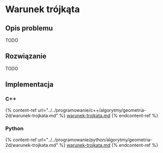 # Warunek trójkąta

## Opis problemu

TODO

## Rozwiązanie

TODO

## Implementacja

### C++

{% content-ref url="../../programowanie/c++/algorytmy/geometria-2d/warunek-trojkata.md" %}
[warunek-trojkata.md](../../programowanie/c++/algorytmy/geometria-2d/warunek-trojkata.md)
{% endcontent-ref %}

### Python

{% content-ref url="../../programowanie/python/algorytmy/geometria-2d/warunek-trojkata.md" %}
[warunek-trojkata.md](../../programowanie/python/algorytmy/geometria-2d/warunek-trojkata.md)
{% endcontent-ref %}
